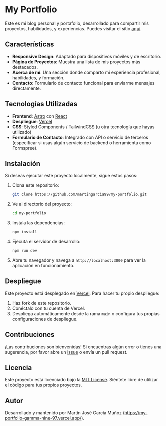 # My Portfolio

Este es mi blog personal y portafolio, desarrollado para compartir mis proyectos, habilidades, y experiencias. Puedes visitar el sitio [aquí](https://my-portfolio-gamma-nine-97.vercel.app/).

## Características

- **Responsive Design**: Adaptado para dispositivos móviles y de escritorio.
- **Página de Proyectos**: Muestra una lista de mis proyectos más destacados.
- **Acerca de mí**: Una sección donde comparto mi experiencia profesional, habilidades, y formación.
- **Contacto**: Formulario de contacto funcional para enviarme mensajes directamente.

## Tecnologías Utilizadas

- **Frontend**: [Astro](https://astro.build/) con [React](https://reactjs.org/)
- **Despliegue**: [Vercel](https://vercel.com/)
- **CSS**: Styled Components / TailwindCSS (u otra tecnología que hayas utilizado)
- **Formulario de Contacto**: Integrado con API o servicio de terceros (especificar si usas algún servicio de backend o herramienta como Formspree).

## Instalación

Si deseas ejecutar este proyecto localmente, sigue estos pasos:

1. Clona este repositorio:

    ```bash
    git clone https://github.com/martingarcia99/my-portfolio.git
    ```

2. Ve al directorio del proyecto:

    ```bash
    cd my-portfolio
    ```

3. Instala las dependencias:

    ```bash
    npm install
    ```

4. Ejecuta el servidor de desarrollo:

    ```bash
    npm run dev
    ```

5. Abre tu navegador y navega a `http://localhost:3000` para ver la aplicación en funcionamiento.

## Despliegue

Este proyecto está desplegado en [Vercel](https://vercel.com/). Para hacer tu propio despliegue:

1. Haz fork de este repositorio.
2. Conéctalo con tu cuenta de Vercel.
3. Despliega automáticamente desde la rama `main` o configura tus propias configuraciones de despliegue.

## Contribuciones

¡Las contribuciones son bienvenidas! Si encuentras algún error o tienes una sugerencia, por favor abre un [issue](https://github.com/martingarcia99/my-portfolio/issues) o envía un pull request.

## Licencia

Este proyecto está licenciado bajo la [MIT License](https://opensource.org/licenses/MIT). Siéntete libre de utilizar el código para tus propios proyectos.

## Autor

Desarrollado y mantenido por Martín José García Muñoz (https://my-portfolio-gamma-nine-97.vercel.app/).
